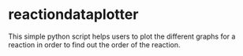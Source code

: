 # reactiondataplotter
This simple python script helps users to plot the different graphs for a reaction in order to find out the order of the reaction.
